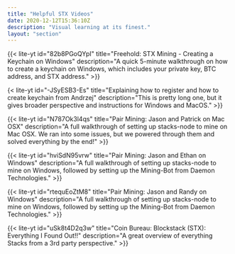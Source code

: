 ```yaml
---
title: "Helpful STX Videos"
date: 2020-12-12T15:36:10Z
description: "Visual learning at its finest."
layout: "section"
---
```


{{< lite-yt id="82b8PGoQYpI" title="Freehold: STX Mining - Creating a Keychain on Windows"
 description="A quick 5-minute walkthrough on how to create a keychain on Windows, which includes your private key, BTC address, and STX address." >}}

{< lite-yt id="-JSyESB3-Es" title="Explaining how to register and how to create keychain from Andrzej" 
 description="This is pretty long one, but it gives broader perspective and instructions for Windows and MacOS." >}}

{{< lite-yt id="N787Ok3l4qs" title="Pair Mining: Jason and Patrick on Mac OSX"
 description="A full walkthrough of setting up stacks-node to mine on Mac OSX. We ran into some issues, but we powered through them and solved everything by the end!" >}}

{{< lite-yt id="hviSdN95vrw" title="Pair Mining: Jason and Ethan on Windows"
 description="A full walkthrough of setting up stacks-node to mine on Windows, followed by setting up the Mining-Bot from Daemon Technologies." >}}

{{< lite-yt id="rtequEoZtM8" title="Pair Mining: Jason and Randy on Windows"
 description="A full walkthrough of setting up stacks-node to mine on Windows, followed by setting up the Mining-Bot from Daemon Technologies." >}}

{{< lite-yt id="uSk8t4D2q3w" title="Coin Bureau: Blockstack (STX): Everything I Found Out!!"
 description="A great overview of everything Stacks from a 3rd party perspective." >}}
 